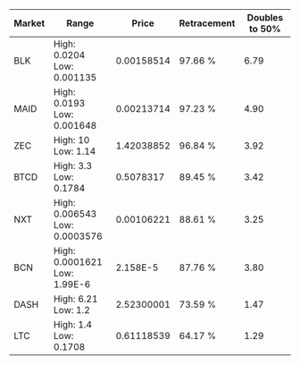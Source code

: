 | Market | Range | Price| Retracement | Doubles to 50% |
| --- | --- | --- | --- | --- |
| BLK | High: 0.0204<br />Low: 0.001135 | 0.00158514 | 97.66 % | 6.79 |
| MAID | High: 0.0193<br />Low: 0.001648 | 0.00213714 | 97.23 % | 4.90 |
| ZEC | High: 10<br />Low: 1.14 | 1.42038852 | 96.84 % | 3.92 |
| BTCD | High: 3.3<br />Low: 0.1784 | 0.5078317 | 89.45 % | 3.42 |
| NXT | High: 0.006543<br />Low: 0.0003576 | 0.00106221 | 88.61 % | 3.25 |
| BCN | High: 0.0001621<br />Low: 1.99E-6 | 2.158E-5 | 87.76 % | 3.80 |
| DASH | High: 6.21<br />Low: 1.2 | 2.52300001 | 73.59 % | 1.47 |
| LTC | High: 1.4<br />Low: 0.1708 | 0.61118539 | 64.17 % | 1.29 |
